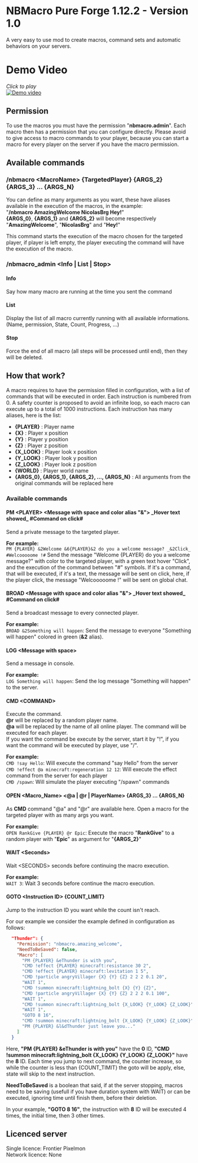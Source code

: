 # NBMacro Pure Forge 1.12.2 - Version 1.0
A very easy to use mod to create macros, command sets and automatic behaviors on your servers. 

# Demo Video
*Click to play*<br>
[![Demo video](http://i3.ytimg.com/vi/-DnizHyhOv8/maxresdefault.jpg)](https://www.youtube.com/watch?v=-DnizHyhOv8)

## Permission
To use the macros you must have the permission "**nbmacro.admin**". Each macro then has a permission that you can configure directly. Please avoid to give access to macro commands to your player, because you can start a macro for every player on the server if you have the macro permission. 

## Available commands
### /nbmacro \<MacroName\> {TargetedPlayer} {ARGS_2} {ARGS_3} ... {ARGS_N}
You can define as many arguments as you want, these have aliases available in the execution of the macros, in the example:<br>
"**/nbmacro AmazingWelcome NicolasBrg Hey!**"<br>
**{ARGS_0}**, **{ARGS_1}** and **{ARGS_2}** will become respectively "**AmazingWelcome**", "**NicolasBrg**" and "**Hey!**"
  
This command starts the execution of the macro chosen for the targeted player, if player is left empty, the player executing the command will have the execution of the macro.
  
### /nbmacro_admin \<Info | List | Stop\>
#### Info
Say how many macro are running at the time you sent the command
  
#### List
Display the list of all macro currently running with all available informations. (Name, permission, State, Count, Progress, ...)
  
#### Stop
Force the end of all macro (all steps will be processed until end), then they will be deleted.
  
## How that work?  
A macro requires to have the permission filled in configuration, with a list of commands that will be executed in order. Each instruction is numbered from 0. A safety counter is proposed to avoid an infinite loop, so each macro can execute up to a total of 1000 instructions. Each instruction has many aliases, here is the list:
  - **{PLAYER}**    :     Player name
  - **{X}**         :     Player x position
  - **{Y}**         :     Player y position
  - **{Z}**         :     Player z position
  - **{X_LOOK}**    :     Player look x position
  - **{Y_LOOK}**    :     Player look y position
  - **{Z_LOOK}**    :     Player look z position
  - **{WORLD}**     :     Player world name
  - **{ARGS_0}, {ARGS_1}, {ARGS_2}, ..., {ARGS_N}**   :   All arguments from the original commands will be replaced here
  
### Available commands
#### PM \<PLAYER\> <Message with space and color alias "&"> \_Hover text showed\_ #Command on click#
Send a private message to the targeted player.<br>

**For example:**<br>
  ``PM {PLAYER} &2Welcome &6{PLAYER}&2 do you a welcome message? _&2Click_ #Welcooooome !#`` Send the message "Welcome {PLAYER} do you a welcome message?" with color to the targeted player, with a green text hover "Click", and the execution of the command between "#" symbols. If it's a command, that will be executed, if it's a text, the message will be sent on click, here, if the player click, the message "Welcooooome !" will be sent on global chat.
  
#### BROAD \<Message with space and color alias "&"\> \_Hover text showed\_ #Command on click#
Send a broadcast message to every connected player.

**For example:**<br>
  ``BROAD &2Something will happen``: Send the message to everyone "Something will happen" colored in green (**&2** alias).<br>
  
#### LOG \<Message with space\>
Send a message in console.

**For example:**<br>
  ``LOG Something will happen``: Send the log message "Something will happen" to the server.<br>
  
#### CMD \<COMMAND\>
Execute the command. <br>
  **@r** will be replaced by a random player name.<br>
  **@a** will be replaced by the name of all online player. The command will be executed for each player.<br>
If you want the command be execute by the server, start it by "!", if you want the command will be executed by player, use "/". <br>
  
**For example:**<br>
  ``CMD !say Hello``: Will execute the command "say Hello" from the server<br>
  ``CMD !effect @a minecraft:regeneration 12 12``: Will execute the effect command from the server for each player<br>
  ``CMD /spawn``: Will simulate the player executing "/spawn" commands
    
#### OPEN \<Macro_Name\> \<@a | @r | PlayerName\> {ARGS_3} ... {ARGS_N}
As **CMD** command "@a" and "@r" are available here. Open a macro for the targeted player with as many args you want.
  
**For example:**<br>
  ``OPEN RankGive {PLAYER} @r Epic``: Execute the macro "**RankGive**" to a random player with "**Epic**" as argument for "**{ARGS_2}**"<br>
  
#### WAIT \<Seconds\>
Wait \<SECONDS\> seconds before continuing the macro execution.

**For example:**<br>
  ``WAIT 3``: Wait 3 seconds before continue the macro execution.<br>
  
#### GOTO \<Instruction ID\> {COUNT_LIMIT} 
Jump to the instruction ID you want while the count isn't reach.
  
For our example we consider the example defined in configuration as follows:
```json
  "Thunder": {
    "Permission": "nbmacro.amazing_welcome",
    "NeedToBeSaved": false,
    "Macro": [
      "PM {PLAYER} &eThunder is with you",
      "CMD !effect {PLAYER} minecraft:resistance 30 2",
      "CMD !effect {PLAYER} minecraft:levitation 1 5",
      "CMD !particle angryVillager {X} {Y} {Z} 2 2 2 0.1 20",
      "WAIT 1",
      "CMD !summon minecraft:lightning_bolt {X} {Y} {Z}",
      "CMD !particle angryVillager {X} {Y} {Z} 2 2 2 0.1 100",
      "WAIT 1",
      "CMD !summon minecraft:lightning_bolt {X_LOOK} {Y_LOOK} {Z_LOOK}",
      "WAIT 1",
      "GOTO 8 16",
      "CMD !summon minecraft:lightning_bolt {X_LOOK} {Y_LOOK} {Z_LOOK}",
      "PM {PLAYER} &l&dThunder just leave you..."
    ]
  }
```
Here, **"PM {PLAYER} &eThunder is with you"** have the **0** ID, **"CMD !summon minecraft:lightning_bolt {X_LOOK} {Y_LOOK} {Z_LOOK}"** have the **8** ID.
Each time you jump to next command, the counter increase, so while the counter is less than {COUNT_TIMIT} the goto will be apply, else, state will skip to the next instruction.<br>
  
**NeedToBeSaved** is a boolean that said, if at the server stopping, macros need to be saving (usefull if you have duration system with WAIT) or can be executed, ignoring time until finish them, before their deletion. <br>
  
In your example, **"GOTO 8 16"**, the instruction with **8** ID will be executed 4 times, the initial time, then 3 other times.
  
## Licenced server
  
Single licence: Frontier Pixelmon<br>
Network licence: None<br>
